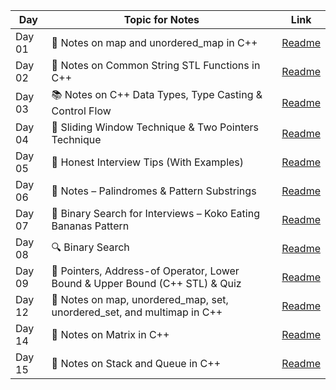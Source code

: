 | Day    | Topic for Notes                                                                                  | Link                                                                        |
| ------ | ------------------------------------------------------------------------------------------------------------------ | --------------------------------------------------------------------------- |
| Day 01 | 📝 Notes on map and unordered_map in C++            | [Readme](https://github.com/shumbul/DSA-Sheet/blob/main/Day%2001/Readme.md) |
| Day 02 | 🧵 Notes on Common String STL Functions in C++                      | [Readme](https://github.com/shumbul/DSA-Sheet/blob/main/Day%2002/Readme.md) |
| Day 03 | 📚 Notes on C++ Data Types, Type Casting & Control Flow                            | [Readme](https://github.com/shumbul/DSA-Sheet/blob/main/Day%2003/Readme.md) |
| Day 04 | 🚪 Sliding Window Technique & Two Pointers Technique            | [Readme](https://github.com/shumbul/DSA-Sheet/blob/main/Day%2004/Readme.md) |
| Day 05 | 🎯 Honest Interview Tips (With Examples)                                   | [Readme](https://github.com/shumbul/DSA-Sheet/blob/main/Day%2005/Readme.md) |
| Day 06 | 📘 Notes – Palindromes & Pattern Substrings          | [Readme](https://github.com/shumbul/DSA-Sheet/blob/main/Day%2006/Readme.md) |
| Day 07 | 🍌 Binary Search for Interviews – Koko Eating Bananas Pattern                          | [Readme](https://github.com/shumbul/DSA-Sheet/blob/main/Day%2007/Readme.md) |
| Day 08 | 🔍 Binary Search                         | [Readme](https://github.com/shumbul/DSA-Sheet/blob/main/Day%2008/Readme.md) |
| Day 09 | 📌 Pointers, Address-of Operator, Lower Bound & Upper Bound (C++ STL) & Quiz      | [Readme](https://github.com/shumbul/DSA-Sheet/blob/main/Day%2009/Readme.md) |
| Day 12 | 🧠 Notes on map, unordered_map, set, unordered_set, and multimap in C++ | [Readme](https://github.com/shumbul/DSA-Sheet/blob/main/Day%2012/Readme.md) |
| Day 14 | 🧮 Notes on Matrix in C++ | [Readme](https://github.com/shumbul/DSA-Sheet/blob/main/Day%2014/Readme.md) |
| Day 15 | 📝 Notes on Stack and Queue in C++ | [Readme](https://github.com/shumbul/DSA-Sheet/blob/main/Day%2015/Readme.md) |
